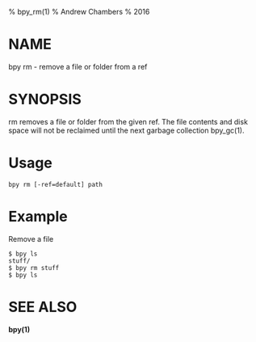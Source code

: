 % bpy_rm(1)
% Andrew Chambers
% 2016

# NAME

bpy rm - remove a file or folder from a ref

# SYNOPSIS

rm removes a file or folder from the given ref. The file contents and disk space
will not be reclaimed until the next garbage collection bpy_gc(1).

# Usage

```bpy rm [-ref=default] path```

# Example

Remove a file

```
$ bpy ls
stuff/
$ bpy rm stuff
$ bpy ls
```

# SEE ALSO

**bpy(1)**
